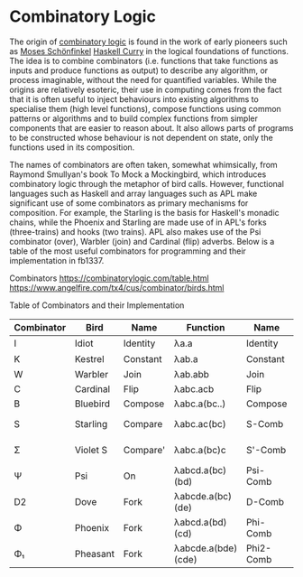 # Combinatory Logic

The origin of [combinatory logic](https://en.wikipedia.org/wiki/Combinatory_logic) is found in the work of early pioneers such as [Moses Schönfinkel](https://en.wikipedia.org/wiki/Moses_Schönfinkel) [Haskell Curry](https://en.wikipedia.org/wiki/Haskell_Curry) in the logical foundations of functions. The idea is to combine combinators (i.e. functions that take functions as inputs and produce functions as output) to describe any algorithm, or process imaginable, without the need for quantified variables. While the origins are relatively esoteric, their use in computing comes from the fact that it is often useful to inject behaviours into existing algorithms to specialise them (high level functions), compose functions using common patterns or algorithms and to build complex functions from simpler components that are easier to reason about. It also allows parts of programs to be constructed whose behaviour is not dependent on state, only the functions used in its composition.

The names of combinators are often taken, somewhat whimsically, from Raymond Smullyan's book To Mock a Mockingbird, which introduces combinatory logic through the metaphor of bird calls. However, functional languages such as Haskell and array languages such as APL make significant use of some combinators as primary mechanisms for composition. For example, the Starling is the basis for Haskell's monadic chains, while the Phoenix and Starling are made use of in APL's forks (three-trains) and hooks (two trains). APL also makes use of the Psi combinator (over), Warbler (join) and Cardinal (flip) adverbs. Below is a table of the most useful combinators for programming and their implementation in fb1337.

Combinators
https://combinatorylogic.com/table.html
https://www.angelfire.com/tx4/cus/combinator/birds.html

Table of Combinators and their Implementation

| Combinator | Bird     | Name     | Function           | Name      | Symbol  | Outcome                   	   | Implementation |
|------------|----------|----------|--------------------|-----------|---------|-------------------------------|----------------|
| I          | Idiot    | Identity | λa.a               | Identity  | ℐ  	    | ℐf -> f                    	  | f              |
| K          | Kestrel  | Constant | λab.a              | Constant  | 𝒦 	    | x𝒦y -> y                 	   | ◌         	    |
| W          | Warbler  | Join     | λab.abb            | Join      | 𝒲 	    | x𝒲f -> f(x,x)            	   | ∂ f     		     |
| C          | Cardinal | Flip     | λabc.acb           | Flip      | 𝒞 	    | xy𝒞f -> f(y,x)            	  | « f     		     |
| B          | Bluebird | Compose  | λabc.a(bc..)       | Compose   | ∘  	    | #∘fg -> f(g(#))            	  | g f     		     |
| S          | Starling | Compare  | λabc.ac(bc)        | S-Comb    | 𝒮 	    | x𝒮fg -> f(x,g(x))         	  | ∂ g f    		    |
| Σ          | Violet S | Compare' | λabc.a(bc)c        | S'-Comb   | 𝔰 	    | x𝔰fg -> 	f(g(x),x)         	 | ∂ ⊚ g f   	    |
| Ψ          | Psi      | On       | λabcd.a(bc)(bd)    | Psi-Comb  | Ψ  	    | xyΨfg -> g(f(x),f(y))      	  | f ⊚ f g   	    |
| D2         | Dove     | Fork     | λabcde.a(bc)(de)   | D-Comb    | 𝒟  	   | xy𝒟fgh -> h(f(x),g(y))    	  | g ⊚ f h   	    |
| Φ          | Phoenix  | Fork     | λabcd.a(bd)(cd)    | Phi-Comb  | 𝛷    	 | x𝛷fgh -> h(f(x),g(x))      	 | ∂ g ⊚ f h 	    |
| Φ₁         | Pheasant | Fork     | λabcde.a(bde)(cde) | Phi2-Comb | 𝜙    	 | xy𝜙fgh -> h(f(x,y),g(x,y))	  | ð g ⊚ f h 	    |
